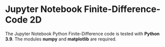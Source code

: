 # Jupyter Notebook Finite-Difference-Code 2D

The Jupyter Notebook Python Finite-Difference code is tested with **Python 3.9**. The modules **numpy** and **matplotlib** are required.
